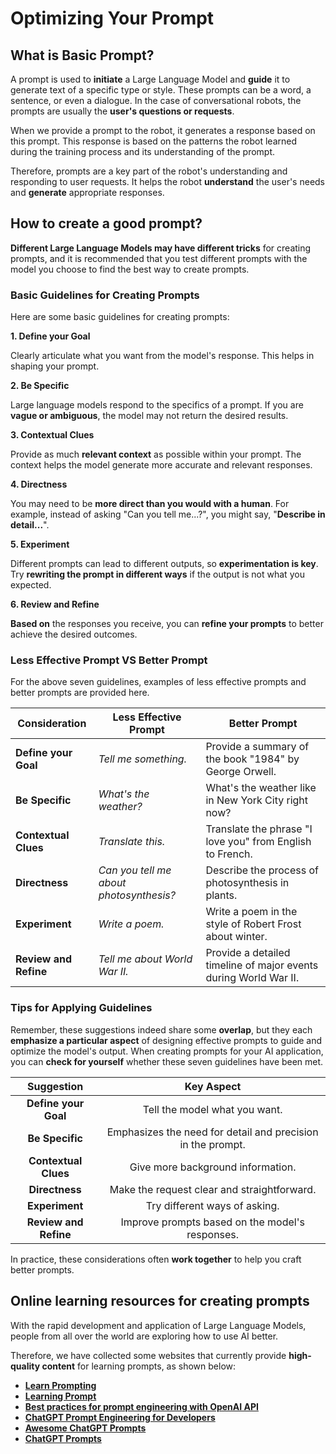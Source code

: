 # Optimizing Your Prompt
## What is Basic Prompt?
A prompt is used to **initiate** a Large Language Model and **guide** it to generate text of a specific type or style. These prompts can be a word, a sentence, or even a dialogue. In the case of conversational robots, the prompts are usually the **user's questions or requests**.

When we provide a prompt to the robot, it generates a response based on this prompt. This response is based on the patterns the robot learned during the training process and its understanding of the prompt. 

Therefore, prompts are a key part of the robot's understanding and responding to user requests. It helps the robot **understand** the user's needs and **generate** appropriate responses. 

## How to create a good prompt?
**Different Large Language Models may have different tricks** for creating prompts, and it is recommended that you test different prompts with the model you choose to find the best way to create prompts. 

### Basic Guidelines for Creating Prompts
Here are some basic guidelines for creating prompts:

**1. Define your Goal**

Clearly articulate what you want from the model's response. This helps in shaping your prompt.

**2. Be Specific**

Large language models respond to the specifics of a prompt. If you are **vague or ambiguous**, the model may not return the desired results.

**3. Contextual Clues**

Provide as much **relevant context** as possible within your prompt. The context helps the model generate more accurate and relevant responses.

**4. Directness**

You may need to be **more direct than you would with a human**. For example, instead of asking "Can you tell me...?", you might say, "**Describe in detail...**".

**5. Experiment**

Different prompts can lead to different outputs, so **experimentation is key**. Try **rewriting the prompt in different ways** if the output is not what you expected.

**6. Review and Refine** 

**Based on** the responses you receive, you can **refine your prompts** to better achieve the desired outcomes.

### Less Effective Prompt VS Better Prompt

For the above seven guidelines, examples of less effective prompts and better prompts are provided here.

| Consideration         | Less Effective Prompt                   | Better Prompt                                                    |
|-----------------------|-----------------------------------------|------------------------------------------------------------------|
| **Define your Goal**  | *Tell me something.*                    | Provide a summary of the book "1984" by George Orwell.           |
| **Be Specific**       | *What's the weather?*                   | What's the weather like in New York City right now?              |
| **Contextual Clues**  | *Translate this.*                       | Translate the phrase "I love you" from English to French.        |
| **Directness**        | *Can you tell me about photosynthesis?* | Describe the process of photosynthesis in plants.                |
| **Experiment**        | *Write a poem.*                         | Write a poem in the style of Robert Frost about winter.          |
| **Review and Refine** | *Tell me about World War II.*           | Provide a detailed timeline of major events during World War II. |

### Tips for Applying Guidelines

Remember, these suggestions indeed share some **overlap**, but they each **emphasize a particular aspect** of designing effective prompts to guide and optimize the model's output. When creating prompts for your AI application, you can **check for yourself** whether these seven guidelines have been met.

|      Suggestion       |                         Key Aspect                          |
|:---------------------:|:-----------------------------------------------------------:|
| **Define your Goal**  |                Tell the model what you want.                |
|    **Be Specific**    | Emphasizes the need for detail and precision in the prompt. |
| **Contextual Clues**  |              Give more background information.              |
|    **Directness**     |         Make the request clear and straightforward.         |
|    **Experiment**     |                Try different ways of asking.                |
| **Review and Refine** |       Improve prompts based on the model's responses.       |


In practice, these considerations often **work together** to help you craft better prompts.

## Online learning resources for creating prompts
With the rapid development and application of Large Language Models, people from all over the world are exploring how to use AI better. 

Therefore, we have collected some websites that currently provide **high-quality content** for learning prompts, as shown below: 

* [**Learn Prompting**](https://learnprompting.org/)
* [**Learning Prompt**](https://learningprompt.wiki/)
* [**Best practices for prompt engineering with OpenAI API**](https://help.openai.com/en/articles/6654000-best-practices-for-prompt-engineering-with-openai-api)
* [**ChatGPT Prompt Engineering for Developers**](https://www.deeplearning.ai/short-courses/chatgpt-prompt-engineering-for-developers/)
* [**Awesome ChatGPT Prompts**](https://prompts.chat/)
* [**ChatGPT Prompts**](https://github.com/GoGPTAI/ChatGPT-Prompt) 
